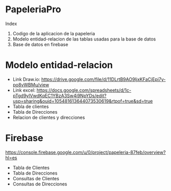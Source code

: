 # PapeleriaPro
Index
1. Codigo de la aplicacion de la papeleria
2. Modelo entidad-relacion de las tablas usadas para la base de datos
3. Base de datos en firebase

# Modelo entidad-relacion
- Link Draw.io: https://drive.google.com/file/d/11DLrtB9AO9IjxKFaCjEpi7y-po8vWBMu/view
- Link excel: https://docs.google.com/spreadsheets/d/1c-pTgd9ylVwdKqEC1YBzA3Sw4i9NpYDs/edit?usp=sharing&ouid=105481613644073530619&rtpof=true&sd=true
- Tabla de clientes
- Tabla de Direcciones
- Relacion de clientes y direcciones

# Firebase
https://console.firebase.google.com/u/0/project/papeleria-87feb/overview?hl=es
- Tabla de Clientes
- Tabla de Direcciones
- Consultas de Clientes
- Consultas de Direcciones
